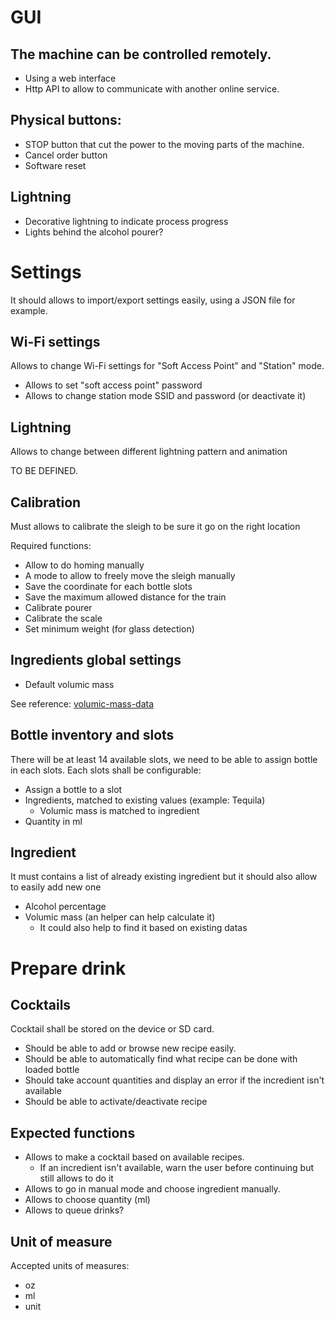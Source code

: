 # GUI

## The machine can be controlled remotely.

- Using a web interface 
- Http API to allow to communicate with another online service.

## Physical buttons:

- STOP button that cut the power to the moving parts of the machine.
- Cancel order button 
- Software reset

## Lightning

- Decorative lightning to indicate process progress
- Lights behind the alcohol pourer?

# Settings

It should allows to import/export settings easily, using a JSON file for example.

## Wi-Fi settings

Allows to change Wi-Fi settings for "Soft Access Point" and "Station" mode.

- Allows to set "soft access point" password
- Allows to change station mode SSID and password (or deactivate it)

## Lightning

Allows to change between different lightning pattern and animation

TO BE DEFINED.

## Calibration

Must allows to calibrate the sleigh to be sure it go on the right location

Required functions:

- Allow to do homing manually
- A mode to allow to freely move the sleigh manually
- Save the coordinate for each bottle slots
- Save the maximum allowed distance for the train
- Calibrate pourer
- Calibrate the scale
- Set minimum weight (for glass detection)

## Ingredients global settings

- Default volumic mass

See reference: [volumic-mass-data](design-data/volumic-mass-data.md)

## Bottle inventory and slots

There will be at least 14 available slots, we need to be able to assign bottle in each slots.
Each slots shall be configurable:

- Assign a bottle to a slot
- Ingredients, matched to existing values (example: Tequila)
    - Volumic mass is matched to ingredient
- Quantity in ml

## Ingredient

It must contains a list of already existing ingredient but it should also allow to easily add new one

- Alcohol percentage
- Volumic mass (an helper can help calculate it)
    - It could also help to find it based on existing datas

# Prepare drink

## Cocktails

Cocktail shall be stored on the device or SD card.

- Should be able to add or browse new recipe easily.
- Should be able to automatically find what recipe can be done with loaded bottle
- Should take account quantities and display an error if the incredient isn't available
- Should be able to activate/deactivate recipe

## Expected functions

- Allows to make a cocktail based on available recipes.
    - If an incredient isn't available, warn the user before continuing but still allows to do it
- Allows to go in manual mode and choose ingredient manually.
- Allows to choose quantity (ml)
- Allows to queue drinks?

## Unit of measure

Accepted units of measures:

- oz
- ml
- unit
